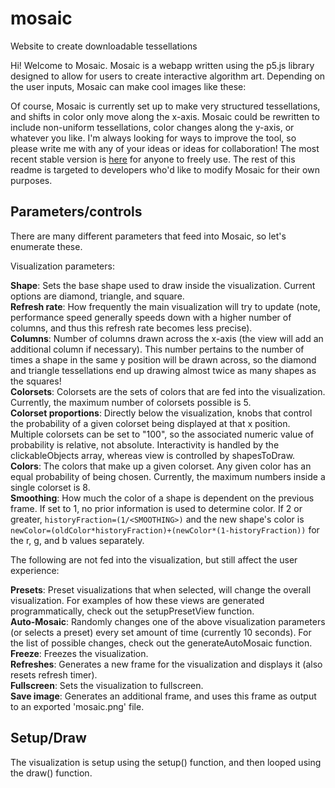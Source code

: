 # mosaic
Website to create downloadable tessellations

Hi! Welcome to Mosaic. Mosaic is a webapp written using the p5.js library designed to allow for users to create interactive algorithm art. Depending on the user inputs, Mosaic can make cool images like these:


Of course, Mosaic is currently set up to make very structured tessellations, and shifts in color only move along the x-axis. Mosaic could be rewritten to include non-uniform tessellations, color changes along the y-axis, or whatever you like. I'm always looking for ways to improve the tool, so please write me with any of your ideas or ideas for collaboration! The most recent stable version is [here](https://bwedin.github.io/mosaic/index.html) for anyone to freely use. The rest of this readme is targeted to developers who'd like to modify Mosaic for their own purposes.

## Parameters/controls

There are many different parameters that feed into Mosaic, so let's enumerate these.

Visualization parameters:

**Shape**: Sets the base shape used to draw inside the visualization. Current options are diamond, triangle, and square.  
**Refresh rate**: How frequently the main visualization will try to update (note, performance speed generally speeds down with a higher number of columns, and thus this refresh rate becomes less precise).  
**Columns**: Number of columns drawn across the x-axis (the view will add an additional column if necessary). This number pertains to the number of times a shape in the same y position will be drawn across, so the diamond and triangle tessellations end up drawing almost twice as many shapes as the squares!  
**Colorsets**: Colorsets are the sets of colors that are fed into the visualization. Currently, the maximum number of colorsets possible is 5.  
**Colorset proportions**: Directly below the visualization, knobs that control the probability of a given colorset being displayed at that x position. Multiple colorsets can be set to "100", so the associated numeric value of probability is relative, not absolute. Interactivity is handled by the clickableObjects array, whereas view is controlled by shapesToDraw.  
**Colors**: The colors that make up a given colorset. Any given color has an equal probability of being chosen. Currently, the maximum numbers inside a single colorset is 8.  
**Smoothing**: How much the color of a shape is dependent on the previous frame. If set to 1, no prior information is used to determine color. If 2 or greater, ```historyFraction=(1/<SMOOTHING>)``` and the new shape's color is ```newColor=(oldColor*historyFraction)+(newColor*(1-historyFraction))``` for the r, g, and b values separately.  

The following are not fed into the visualization, but still affect the user experience:

**Presets**: Preset visualizations that when selected, will change the overall visualization. For examples of how these views are generated programmatically, check out the setupPresetView function.  
**Auto-Mosaic**: Randomly changes one of the above visualization parameters (or selects a preset) every set amount of time (currently 10 seconds). For the list of possible changes, check out the generateAutoMosaic function.  
**Freeze**: Freezes the visualization.  
**Refreshes**: Generates a new frame for the visualization and displays it (also resets refresh timer).  
**Fullscreen**: Sets the visualization to fullscreen.  
**Save image**: Generates an additional frame, and uses this frame as output to an exported 'mosaic.png' file.  


## Setup/Draw

The visualization is setup using the setup() function, and then looped using the draw() function.
